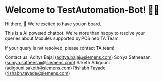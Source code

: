# Welcome to TestAutomation-Bot! 🚀🤖

Hi there, 👋 We're excited to have you on board.

This is a AI powered chatbot. 
We're more than happy to resolve your queries about Modules supported by PCS neo TA Team.

If your query is not resolved, please contact TA team! 

Contact us:
Aditya Bajaj (aditya.bajaj@siemens.com)
Soniya Satheesan (soniya.satheesan@siemens.com)
Saketh Adigouni (adigouni.saketh@siemens.com)
Rishabh Tayade (rishabh.tayade@siemens.com)



